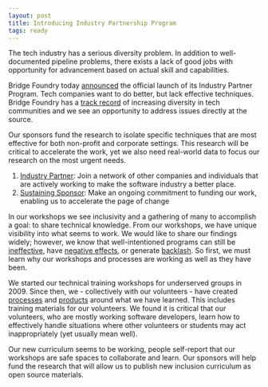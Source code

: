 ```yaml
---
layout: post
title: Introducing Industry Partnership Program
tags: ready
---
```

The tech industry has a serious diversity problem. In addition to well-documented pipeline problems, there exists a lack of good jobs with opportunity for advancement based on actual skill and capabilities.

Bridge Foundry today [announced](/news/2018-10-11-industry-partner-program.html) the official launch of its Industry Partner Program. Tech companies want to do better, but lack effective techniques. Bridge Foundry has a [track record](http://www.sarahmei.com/blog/2010/02/20/scale-8x-slides-posted/) of increasing diversity in tech communities and we see an opportunity to address issues directly at the source.

Our sponsors fund the research to isolate specific techniques that are most effective for both non-profit and corporate settings. This research will be critical to accelerate the work, yet we also need real-world data to focus our research on the most urgent needs.
<!--more-->

1. [Industry Partner](/partner):  Join a network of other companies and individuals that are actively working to make the software industry a better place.
2. [Sustaining Sponsor](/sponsor): Make an ongoing commitment to funding our work, enabling us to accelerate the page of change

In our workshops we see inclusivity and a gathering of many to accomplish a goal: to share technical knowledge.  From our workshops, we have unique visibility into what seems to work.  We would like to share our findings widely; however, we know that well-intentioned programs can still be [ineffective](https://www.ncbi.nlm.nih.gov/pubmed/25314368), have [negative effects](https://journals.aom.org/doi/abs/10.5465/amj.2014.0538), or generate [backlash](https://www.strategy-business.com/blog/Is-Your-Companys-Diversity-Training-Making-You-More-Biased?gko=72ffc).  So first, we must learn why our workshops and processes are working as well as they have been.

We started our technical training workshops for underserved groups in 2009.  Since then, we - collectively with our volunteers - have created [processes](https://github.com/railsbridge/docs/wiki/Cookbook) and [products](https://www.bridgetroll.org/) around what we have learned.  This includes training materials for our volunteers.  We found it is critical that our volunteers, who are mostly working software developers, learn how to effectively handle situations where other volunteers or students may act inappropriately (yet usually mean well).

Our new curriculum seems to be working, people self-report that our workshops are safe spaces to collaborate and learn.  Our sponsors will help fund the research that will allow us to publish new inclusion curriculum as open source materials.
